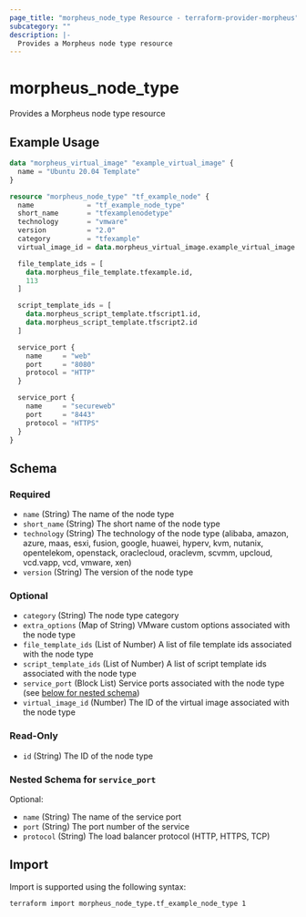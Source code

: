 ```yaml
---
page_title: "morpheus_node_type Resource - terraform-provider-morpheus"
subcategory: ""
description: |-
  Provides a Morpheus node type resource
---
```


# morpheus_node_type

Provides a Morpheus node type resource

## Example Usage

```terraform
data "morpheus_virtual_image" "example_virtual_image" {
  name = "Ubuntu 20.04 Template"
}

resource "morpheus_node_type" "tf_example_node" {
  name             = "tf_example_node_type"
  short_name       = "tfexamplenodetype"
  technology       = "vmware"
  version          = "2.0"
  category         = "tfexample"
  virtual_image_id = data.morpheus_virtual_image.example_virtual_image.id

  file_template_ids = [
    data.morpheus_file_template.tfexample.id,
    113
  ]

  script_template_ids = [
    data.morpheus_script_template.tfscript1.id,
    data.morpheus_script_template.tfscript2.id
  ]

  service_port {
    name     = "web"
    port     = "8080"
    protocol = "HTTP"
  }

  service_port {
    name     = "secureweb"
    port     = "8443"
    protocol = "HTTPS"
  }
}
```

<!-- schema generated by tfplugindocs -->
## Schema

### Required

- `name` (String) The name of the node type
- `short_name` (String) The short name of the node type
- `technology` (String) The technology of the node type (alibaba, amazon, azure, maas, esxi, fusion, google, huawei, hyperv, kvm, nutanix, opentelekom, openstack, oraclecloud, oraclevm, scvmm, upcloud, vcd.vapp, vcd, vmware, xen)
- `version` (String) The version of the node type

### Optional

- `category` (String) The node type category
- `extra_options` (Map of String) VMware custom options associated with the node type
- `file_template_ids` (List of Number) A list of file template ids associated with the node type
- `script_template_ids` (List of Number) A list of script template ids associated with the node type
- `service_port` (Block List) Service ports associated with the node type (see [below for nested schema](#nestedblock--service_port))
- `virtual_image_id` (Number) The ID of the virtual image associated with the node type

### Read-Only

- `id` (String) The ID of the node type

<a id="nestedblock--service_port"></a>
### Nested Schema for `service_port`

Optional:

- `name` (String) The name of the service port
- `port` (String) The port number of the service
- `protocol` (String) The load balancer protocol (HTTP, HTTPS, TCP)

## Import

Import is supported using the following syntax:

```shell
terraform import morpheus_node_type.tf_example_node_type 1
```
